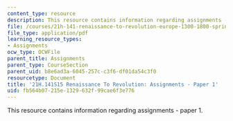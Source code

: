 ```yaml
---
content_type: resource
description: This resource contains information regarding assignments - paper 1.
file: /courses/21h-141-renaissance-to-revolution-europe-1300-1800-spring-2015/fb564b07215e1329632f99cae6f3e776_MIT21H_141S15_Paper1.pdf
file_type: application/pdf
learning_resource_types:
- Assignments
ocw_type: OCWFile
parent_title: Assignments
parent_type: CourseSection
parent_uid: b8e6ad3a-6045-257c-c3f6-df01da54c3f0
resourcetype: Document
title: '21H.141S15 Renaissance To Revolution: Assignments - Paper 1'
uid: fb564b07-215e-1329-632f-99cae6f3e776
---
```

This resource contains information regarding assignments - paper 1.